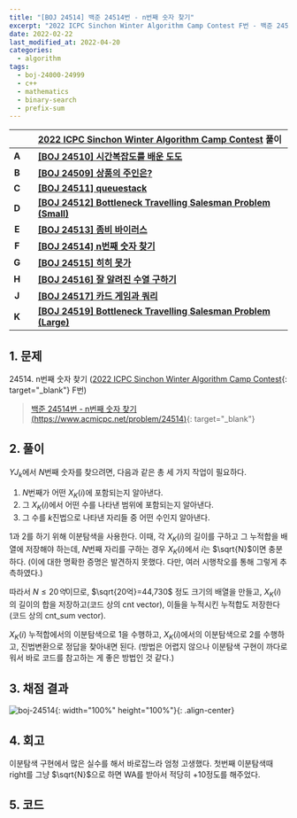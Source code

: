 ```yaml
---
title: "[BOJ 24514] 백준 24514번 - n번째 숫자 찾기"
excerpt: "2022 ICPC Sinchon Winter Algorithm Camp Contest F번 - 백준 24514번 n번째 숫자 찾기 풀이"
date: 2022-02-22
last_modified_at: 2022-04-20
categories:
  - algorithm
tags:
  - boj-24000-24999
  - c++
  - mathematics
  - binary-search
  - prefix-sum
---
```


|||[2022 ICPC Sinchon Winter Algorithm Camp Contest](https://burningfalls.github.io/contest/2022-swac-baekjoon-contest/) 풀이|
|:---:|:---:|:---|
|**A**||**[[BOJ 24510] 시간복잡도를 배운 도도](https://burningfalls.github.io/algorithm/boj-24510/)**|
|**B**||**[[BOJ 24509] 상품의 주인은?](https://burningfalls.github.io/algorithm/boj-24509/)**|
|**C**||**[[BOJ 24511] queuestack](https://burningfalls.github.io/algorithm/boj-24511/)**|
|**D**||**[[BOJ 24512] Bottleneck Travelling Salesman Problem (Small)](https://burningfalls.github.io/algorithm/boj-24512/)**|
|**E**||**[[BOJ 24513] 좀비 바이러스](https://burningfalls.github.io/algorithm/boj-24513/)**|
|**F**||**[[BOJ 24514] n번째 숫자 찾기](https://burningfalls.github.io/algorithm/boj-24514/)**|
|**G**||**[[BOJ 24515] 히히 못가](https://burningfalls.github.io/algorithm/boj-24515/)**|
|**H**||**[[BOJ 24516] 잘 알려진 수열 구하기](https://burningfalls.github.io/algorithm/boj-24516/)**|
|**J**||**[[BOJ 24517] 카드 게임과 쿼리](https://burningfalls.github.io/algorithm/boj-24517/)**|
|**K**||**[[BOJ 24519] Bottleneck Travelling Salesman Problem (Large)](https://burningfalls.github.io/algorithm/boj-24519/)**|

## 1. 문제
$24514$. n번째 숫자 찾기 ([2022 ICPC Sinchon Winter Algorithm Camp Contest](https://burningfalls.github.io/contest/2022-swac-baekjoon-contest/){: target="_blank"} F번)

> [백준 24514번 - n번째 숫자 찾기 (https://www.acmicpc.net/problem/24514)](https://www.acmicpc.net/problem/24514){: target="_blank"}

## 2. 풀이

$YJ_k$에서 $N$번째 숫자를 찾으려면, 다음과 같은 총 세 가지 작업이 필요하다.

1. $N$번째가 어떤 $X_K(i)$에 포함되는지 알아낸다.
2. 그 $X_K(i)$에서 어떤 수를 나타낸 범위에 포함되는지 알아낸다.
3. 그 수를 $k$진법으로 나타낸 자리들 중 어떤 수인지 알아낸다.

$1$과 $2$를 하기 위해 이분탐색을 사용한다. 이때, 각 $X_K(i)$의 길이를 구하고 그 누적합을 배열에 저장해야 하는데, $N$번째 자리를 구하는 경우 $X_K(i)$에서 $i$는 $\sqrt{N}$이면 충분하다. (이에 대한 명확한 증명은 발견하지 못했다. 다만, 여러 시행착오를 통해 그렇게 추측하였다.) 

따라서 $N\leq 20억$이므로, $\sqrt{20억}=44,730$ 정도 크기의 배열을 만들고, $X_K(i)$의 길이의 합을 저장하고(코드 상의 cnt vector), 이들을 누적시킨 누적합도 저장한다(코드 상의 cnt_sum vector). 

$X_K(i)$ 누적합에서의 이분탐색으로 $1$을 수행하고, $X_K(i)$에서의 이분탐색으로 $2$를 수행하고, 진법변환으로 정답을 찾아내면 된다. (방법은 어렵지 않으나 이분탐색 구현이 까다로워서 바로 코드를 참고하는 게 좋은 방법인 것 같다.)

## 3. 채점 결과

![boj-24514](https://user-images.githubusercontent.com/30232837/161201592-46c663b4-a0cb-42a2-9c1d-a693bb9f66bf.png "boj-24514"){: width="100%" height="100%"}{: .align-center}

## 4. 회고

이분탐색 구현에서 많은 실수를 해서 바로잡느라 엄청 고생했다. 첫번째 이분탐색때 right를 그냥 $\sqrt{N}$으로 하면 WA를 받아서 적당히 +10정도를 해주었다.

## 5. 코드

<script src="https://gist.github.com/BurningFalls/538c47c6c10a33c85c3cb1288753aa42.js"></script>